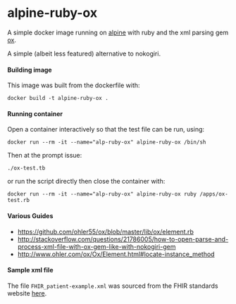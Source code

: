 # alpine-ruby-ox
A simple docker image running on [alpine](http://www.alpinelinux.org/) with ruby and the xml parsing gem [ox](https://github.com/ohler55/ox).

A simple (albeit less featured) alternative to nokogiri.

#### Building image
This image was built from the dockerfile with:
```
docker build -t alpine-ruby-ox .
```

#### Running container
Open a container interactively so that the test file can be run, using:
```
docker run --rm -it --name="alp-ruby-ox" alpine-ruby-ox /bin/sh
```

Then at the prompt issue: 
```
./ox-test.tb
```

or run the script directly then close the container with:
```
docker run --rm -it --name="alp-ruby-ox" alpine-ruby-ox ruby /apps/ox-test.rb

```

#### Various Guides
- https://github.com/ohler55/ox/blob/master/lib/ox/element.rb
- http://stackoverflow.com/questions/21786005/how-to-open-parse-and-process-xml-file-with-ox-gem-like-with-nokogiri-gem
- http://www.ohler.com/ox/Ox/Element.html#locate-instance_method

#### Sample xml file
The file `FHIR_patient-example.xml` was sourced from the FHIR standards website [here](https://www.hl7.org/fhir/patient-example-f001-pieter.xml.html).
